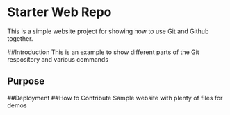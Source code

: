 # Starter Web Repo
This is a simple website project for showing how to use Git and Github together.

##Introduction
This is an example to show different parts of the Git respository and various commands
## Purpose
##Deployment
##How to Contribute
Sample website with plenty of files for demos